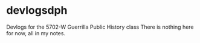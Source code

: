 # devlogsdph
Devlogs for the 5702-W Guerrilla Public History class
There is nothing here for now, all in my notes.
